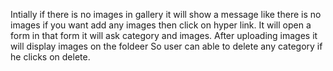 Intially if there is no images in gallery it will show a message like there is no images if you want add any images then click on hyper link.
It will open a form in that form it will ask category and images.
After uploading images it will display images on the foldeer
So user can able to delete any category if he clicks on delete.

